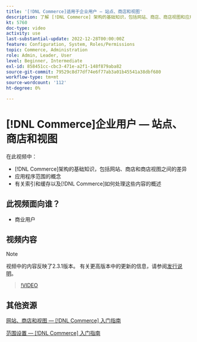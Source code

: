 ```yaml
---
title: '[!DNL Commerce]适用于企业用户 — 站点、商店和视图'
description: 了解 [!DNL Commerce] 架构的基础知识，包括网站、商店、商店视图和应用程序范围之间的差异。 了解索引和缓存。
kt: 5760
doc-type: video
activity: use
last-substantial-update: 2022-12-28T00:00:00Z
feature: Configuration, System, Roles/Permissions
topic: Commerce, Administration
role: Admin, Leader, User
level: Beginner, Intermediate
exl-id: 858451cc-cbc3-471e-a2f1-148f879aba82
source-git-commit: 79529c8d77df74e6f77ab3a01b45541a38dbf680
workflow-type: tm+mt
source-wordcount: '112'
ht-degree: 0%

---
```


# [!DNL Commerce]企业用户 — 站点、商店和视图

在此视频中：

- [!DNL Commerce]架构的基础知识，包括网站、商店和商店视图之间的差异
- 应用程序范围的概念
- 有关索引和缓存以及[!DNL Commerce]如何处理这些内容的概述

## 此视频面向谁？

- 商业用户

## 视频内容

>[!NOTE]
>
>视频中的内容反映了2.3.1版本。 有关更高版本中的更新的信息，请参阅[发行说明](https://experienceleague.adobe.com/docs/commerce-operations/release/notes/overview.html)。

>[!VIDEO](https://video.tv.adobe.com/v/35945?quality=12&learn=on)

## 其他资源

[网站、商店和视图 —  [!DNL Commerce] 入门指南](https://experienceleague.adobe.com/docs/commerce-admin/start/setup/websites-stores-views.html)

[范围设置 —  [!DNL Commerce] 入门指南](https://experienceleague.adobe.com/docs/commerce-admin/start/setup/websites-stores-views.html#scope-settings)
